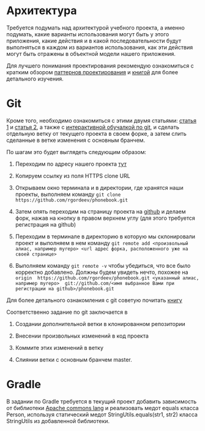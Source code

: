 # Архитектура

Требуется подумать над архитектурой учебного проекта, а именно подумать, какие варианты использования могут быть у этого приложения, какие действия и в какой последовательности будут выполняться в каждом из вариантов использования, как эти действия могут быть отражены в объектной модели нашего приложения.

Для лучшего понимания проектирования рекомендую ознакомиться с кратким обзором [паттернов проектирования](http://habrahabr.ru/post/210288/) и [книгой](http://www.books.ru/books/priemy-obektno-orientirovannogo-proektirovaniya-patterny-proektirovaniya-8451/?show=1) для более детального изучения.

# Git

Кроме того, необходимо ознакомиться с этими двумя статьями: [статья 1](http://habrahabr.ru/post/123111/) и [статья 2](http://dev-lab.info/2013/08/%D1%88%D0%BF%D0%B0%D1%80%D0%B3%D0%B0%D0%BB%D0%BA%D0%B0-%D0%BF%D0%BE-git-%D0%BE%D1%81%D0%BD%D0%BE%D0%B2%D0%BD%D1%8B%D0%B5-%D0%BA%D0%BE%D0%BC%D0%B0%D0%BD%D0%B4%D1%8B-%D1%81%D0%BB%D0%B8%D1%8F%D0%BD/), а также с [интерактивной обучалкой по git](http://habrahabr.ru/post/169743/), и сделать отдельную ветку от текущего проекта в своем форке, а затем слить сделанные в ветке изменения с основным бранчем.

По шагам это будет выглядеть следующим образом:

1. Переходим по адресу нашего проекта [тут](https://github.com/rgordeev/phonebook)

2. Копируем ссылку из поля HTTPS clone URL

3. Открываем окно терминала и в директории, где хранятся наши проекты, выполняем команду 
 `git clone https://github.com/rgordeev/phonebook.git`  

4. Затем опять переходим на страницу проекта на [github](https://github.com/rgordeev/phonebook) и делаем форк, нажав на кнопку в правом верхнем углу (для этого требуется регистрация на github)

5. Переходим в терминале в директорию в которую мы склонировали проект и выполняем в нем команду
`git remote add <произвольный алиас, например myrepo> <url адрес форка, расположенного уже на своей странице>`

6. Выполняем команду `git remote -v` чтобы убедиться, что все было корректно добавлено. Должны будем увидеть нечто, похожее на
`origin  https://github.com/rgordeev/phonebook.git
<указанный алиас, например myrepo>  git://github.com/<имя выбранное Вами при регистрации на github>/phonebook.git`

Для более детального ознакомления с git советую почитать [книгу](http://git-scm.com/book/ru) 

Соответственно задание по git заключается в 

1. Создании дополнительной ветки в клонированном репозитории

2. Внесении произвольных изменений в код проекта

3. Коммите этих изменений в ветку

4. Слиянии ветки с основным бранчем master.

# Gradle

В задании по Gradle требуется в текущий проект добавить зависимость от библиотеки [Apache commons lang](http://commons.apache.org/proper/commons-lang/) и реализовать медот equals класса Person, используя статический медот StringUtils.equals(str1, str2) класса StringUtils из добавленной библиотеки.
